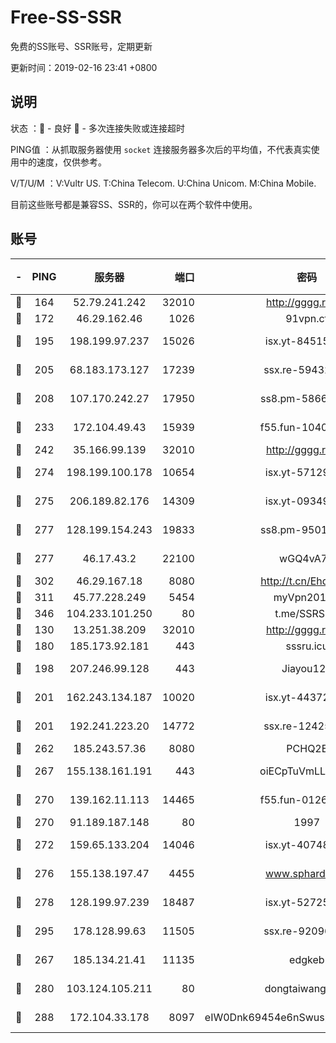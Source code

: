 # Free-SS-SSR

免费的SS账号、SSR账号，定期更新

更新时间：2019-02-16 23:41 +0800

## 说明

状态     ：🙂 - 良好 🙁 - 多次连接失败或连接超时

PING值   ：从抓取服务器使用 `socket` 连接服务器多次后的平均值，不代表真实使用中的速度，仅供参考。

V/T/U/M  ：V:Vultr US. T:China Telecom. U:China Unicom. M:China Mobile.

目前这些账号都是兼容SS、SSR的，你可以在两个软件中使用。

## 账号

|-|PING|服务器|端口|密码|加密方式|区域|V/T/U/M|
|:----:|:----:|:-----:|-----:|:----:|:----:|:----:|:----:|
|🙂|164|52.79.241.242|32010|http://gggg.rocks|chacha20|KR|9↑/10↑/8↑/9↑|
|🙂|172|46.29.162.46|1026|91vpn.cf|rc4-md5|RU|9↑/8↑/8↑/10↑|
|🙂|195|198.199.97.237|15026|isx.yt-84515188|aes-256-cfb|US|10↑/10↑/10↑/10↑|
|🙂|205|68.183.173.127|17239|ssx.re-59432105|aes-256-cfb|US|9↑/9↑/9↑/8↑|
|🙂|208|107.170.242.27|17950|ss8.pm-58663343|aes-256-cfb|US|10↑/10↑/10↑/10↑|
|🙂|233|172.104.49.43|15939|f55.fun-10405819|aes-256-cfb|SG|9↓/10↑/10↑/10↑|
|🙂|242|35.166.99.139|32010|http://gggg.rocks|chacha20|US|9↑/9↑/9↑/8↑|
|🙂|274|198.199.100.178|10654|isx.yt-57129695|aes-256-cfb|US|10↑/10↑/10↑/10↑|
|🙂|275|206.189.82.176|14309|isx.yt-09349866|aes-256-cfb|SG|10↑/10↑/10↑/10↑|
|🙂|277|128.199.154.243|19833|ss8.pm-95011956|aes-256-cfb|SG|10↑/10↑/10↑/10↑|
|🙂|277|46.17.43.2|22100|wGQ4vA7D|aes-256-gcm|RU|3↓/10↑/10↑/10↑|
|🙂|302|46.29.167.18|8080|http://t.cn/EhdmTxe|rc4-md5|RU|10↑/10↑/10↑/10↑|
|🙂|311|45.77.228.249|5454|myVpn2019[]|rc4-md5|GB|10↑/10↑/10↑/10↑|
|🙂|346|104.233.101.250|80|t.me/SSRSUB|rc4-md5|CA|10↑/10↑/10↑/10↑|
|🙂|130|13.251.38.209|32010|http://gggg.rocks|chacha20|SG|8↑/8↑/10↑/10↑|
|🙂|180|185.173.92.181|443|sssru.icu|rc4-md5|RU|10↑/9↑/10↑/10↑|
|🙂|198|207.246.99.128|443|Jiayou123|aes-256-cfb|US|4↑/10↑/10↑/10↑|
|🙂|201|162.243.134.187|10020|isx.yt-44372291|aes-256-cfb|US|10↑/10↑/10↑/10↑|
|🙂|201|192.241.223.20|14772|ssx.re-12425858|aes-256-cfb|US|10↑/10↑/10↑/10↑|
|🙂|262|185.243.57.36|8080|PCHQ2E|rc4-md5|US|10↑/10↑/9↑/8↑|
|🙂|267|155.138.161.191|443|oiECpTuVmLLxk4Ts|aes-256-cfb|US|6↓/10↑/10↑/10↑|
|🙂|270|139.162.11.113|14465|f55.fun-01264848|aes-256-cfb|SG|10↑/10↑/10↑/10↑|
|🙂|270|91.189.187.148|80|1997|chacha20|US|10↑/10↑/10↑/10↑|
|🙂|272|159.65.133.204|14046|isx.yt-40748078|aes-256-cfb|SG|8↑/9↑/8↑/10↑|
|🙂|276|155.138.197.47|4455|www.sphard.com|aes-256-cfb|US|7↑/10↑/10↑/10↑|
|🙂|278|128.199.97.239|18487|isx.yt-52725703|aes-256-cfb|SG|10↑/10↑/10↑/10↑|
|🙂|295|178.128.99.63|11505|ssx.re-92096212|aes-256-cfb|SG|10↑/10↑/10↑/10↑|
|🙂|267|185.134.21.41|11135|edgkeb|aes-256-cfb|GB|10↑/10↑/10↑/10↑|
|🙁|280|103.124.105.211|80|dongtaiwang.com|aes-256-cfb|US|10↑/10↑/10↑/10↑|
|🙁|288|172.104.33.178|8097|eIW0Dnk69454e6nSwuspv9DmS201tQ0D|aes-256-cfb|SG|10↑/10↑/10↑/10↑|
